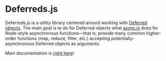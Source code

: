 Deferreds.js
============

Deferreds.js is a utility library centered around working with [Deferred
objects](http://wiki.commonjs.org/wiki/Promises/A). The main goal is to do for
Deferred objects what [async.js](https://github.com/caolan/async) does for
Node-style asynchronous functions&mdash;that is, provide many common
higher-order functions (map, reduce, filter, etc.) accepting
potentially-asynchronous Deferred objects as arguments.

Main documentation is [right here](http://zship.github.com/deferreds.js/)!

